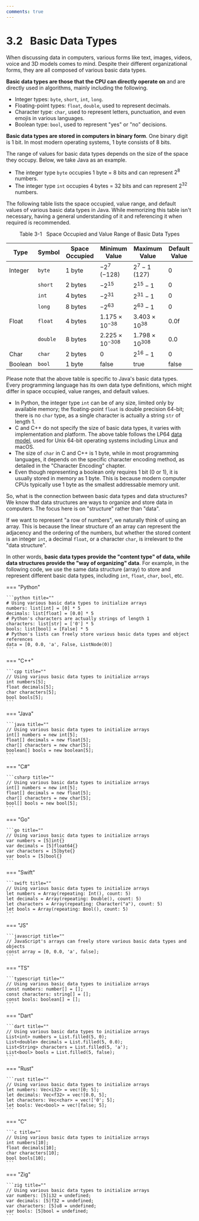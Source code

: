 ```yaml
---
comments: true
---
```


# 3.2 &nbsp; Basic Data Types

When discussing data in computers, various forms like text, images, videos, voice and 3D models comes to mind. Despite their different organizational forms, they are all composed of various basic data types.

**Basic data types are those that the CPU can directly operate on** and are directly used in algorithms, mainly including the following.

- Integer types: `byte`, `short`, `int`, `long`.
- Floating-point types: `float`, `double`, used to represent decimals.
- Character type: `char`, used to represent letters, punctuation, and even emojis in various languages.
- Boolean type: `bool`, used to represent "yes" or "no" decisions.

**Basic data types are stored in computers in binary form**. One binary digit is 1 bit. In most modern operating systems, 1 byte consists of 8 bits.

The range of values for basic data types depends on the size of the space they occupy. Below, we take Java as an example.

- The integer type `byte` occupies 1 byte = 8 bits and can represent $2^8$ numbers.
- The integer type `int` occupies 4 bytes = 32 bits and can represent $2^{32}$ numbers.

The following table lists the space occupied, value range, and default values of various basic data types in Java. While memorizing this table isn't necessary, having a general understanding of it and referencing it when required is recommended.

<p align="center"> Table 3-1 &nbsp; Space Occupied and Value Range of Basic Data Types </p>

<div class="center-table" markdown>

| Type    | Symbol   | Space Occupied | Minimum Value            | Maximum Value           | Default Value  |
| ------- | -------- | -------------- | ------------------------ | ----------------------- | -------------- |
| Integer | `byte`   | 1 byte         | $-2^7$ ($-128$)          | $2^7 - 1$ ($127$)       | 0              |
|         | `short`  | 2 bytes        | $-2^{15}$                | $2^{15} - 1$            | 0              |
|         | `int`    | 4 bytes        | $-2^{31}$                | $2^{31} - 1$            | 0              |
|         | `long`   | 8 bytes        | $-2^{63}$                | $2^{63} - 1$            | 0              |
| Float   | `float`  | 4 bytes        | $1.175 \times 10^{-38}$  | $3.403 \times 10^{38}$  | $0.0\text{f}$  |
|         | `double` | 8 bytes        | $2.225 \times 10^{-308}$ | $1.798 \times 10^{308}$ | 0.0            |
| Char    | `char`   | 2 bytes        | 0                        | $2^{16} - 1$            | 0              |
| Boolean | `bool`   | 1 byte         | $\text{false}$           | $\text{true}$           | $\text{false}$ |

</div>

Please note that the above table is specific to Java's basic data types. Every programming language has its own data type definitions, which might differ in space occupied, value ranges, and default values.

- In Python, the integer type `int` can be of any size, limited only by available memory; the floating-point `float` is double precision 64-bit; there is no `char` type, as a single character is actually a string `str` of length 1.
- C and C++ do not specify the size of basic data types, it varies with implementation and platform. The above table follows the LP64 [data model](https://en.cppreference.com/w/cpp/language/types#Properties), used for Unix 64-bit operating systems including Linux and macOS.
- The size of `char` in C and C++ is 1 byte, while in most programming languages, it depends on the specific character encoding method, as detailed in the "Character Encoding" chapter.
- Even though representing a boolean only requires 1 bit (0 or 1), it is usually stored in memory as 1 byte. This is because modern computer CPUs typically use 1 byte as the smallest addressable memory unit.

So, what is the connection between basic data types and data structures? We know that data structures are ways to organize and store data in computers. The focus here is on "structure" rather than "data".

If we want to represent "a row of numbers", we naturally think of using an array. This is because the linear structure of an array can represent the adjacency and the ordering of the numbers, but whether the stored content is an integer `int`, a decimal `float`, or a character `char`, is irrelevant to the "data structure".

In other words, **basic data types provide the "content type" of data, while data structures provide the "way of organizing" data**. For example, in the following code, we use the same data structure (array) to store and represent different basic data types, including `int`, `float`, `char`, `bool`, etc.

=== "Python"

    ```python title=""
    # Using various basic data types to initialize arrays
    numbers: list[int] = [0] * 5
    decimals: list[float] = [0.0] * 5
    # Python's characters are actually strings of length 1
    characters: list[str] = ['0'] * 5
    bools: list[bool] = [False] * 5
    # Python's lists can freely store various basic data types and object references
    data = [0, 0.0, 'a', False, ListNode(0)]
    ```

=== "C++"

    ```cpp title=""
    // Using various basic data types to initialize arrays
    int numbers[5];
    float decimals[5];
    char characters[5];
    bool bools[5];
    ```

=== "Java"

    ```java title=""
    // Using various basic data types to initialize arrays
    int[] numbers = new int[5];
    float[] decimals = new float[5];
    char[] characters = new char[5];
    boolean[] bools = new boolean[5];
    ```

=== "C#"

    ```csharp title=""
    // Using various basic data types to initialize arrays
    int[] numbers = new int[5];
    float[] decimals = new float[5];
    char[] characters = new char[5];
    bool[] bools = new bool[5];
    ```

=== "Go"

    ```go title=""
    // Using various basic data types to initialize arrays
    var numbers = [5]int{}
    var decimals = [5]float64{}
    var characters = [5]byte{}
    var bools = [5]bool{}
    ```

=== "Swift"

    ```swift title=""
    // Using various basic data types to initialize arrays
    let numbers = Array(repeating: Int(), count: 5)
    let decimals = Array(repeating: Double(), count: 5)
    let characters = Array(repeating: Character("a"), count: 5)
    let bools = Array(repeating: Bool(), count: 5)
    ```

=== "JS"

    ```javascript title=""
    // JavaScript's arrays can freely store various basic data types and objects
    const array = [0, 0.0, 'a', false];
    ```

=== "TS"

    ```typescript title=""
    // Using various basic data types to initialize arrays
    const numbers: number[] = [];
    const characters: string[] = [];
    const bools: boolean[] = [];
    ```

=== "Dart"

    ```dart title=""
    // Using various basic data types to initialize arrays
    List<int> numbers = List.filled(5, 0);
    List<double> decimals = List.filled(5, 0.0);
    List<String> characters = List.filled(5, 'a');
    List<bool> bools = List.filled(5, false);
    ```

=== "Rust"

    ```rust title=""
    // Using various basic data types to initialize arrays
    let numbers: Vec<i32> = vec![0; 5];
    let decimals: Vec<f32> = vec![0.0, 5];
    let characters: Vec<char> = vec!['0'; 5];
    let bools: Vec<bool> = vec![false; 5];
    ```

=== "C"

    ```c title=""
    // Using various basic data types to initialize arrays
    int numbers[10];
    float decimals[10];
    char characters[10];
    bool bools[10];
    ```

=== "Zig"

    ```zig title=""
    // Using various basic data types to initialize arrays
    var numbers: [5]i32 = undefined;
    var decimals: [5]f32 = undefined;
    var characters: [5]u8 = undefined;
    var bools: [5]bool = undefined;
    ```
